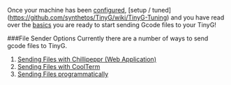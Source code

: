 Once your machine has been [configured](https://github.com/synthetos/TinyG/wiki/TinyG-Configuration), [setup / tuned] (https://github.com/synthetos/TinyG/wiki/TinyG-Tuning) and you have read over the [basics](https://github.com/synthetos/TinyG/wiki#tinyg-basic-pages) you are ready to start sending Gcode files to your TinyG!

###File Sender Options
Currently there are a number of ways to send gcode files to TinyG.<br>

1. [Sending Files with Chillipeppr (Web Application)](Chilipeppr)
1. [Sending Files with CoolTerm](TinyG-Sending-Files-with-CoolTerm)
1. [Sending Files programmatically](Tinyg-Communications-Programming)
